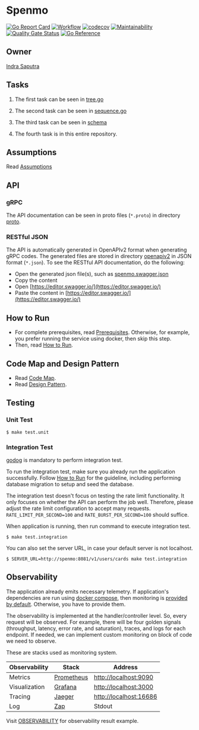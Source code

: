 # Spenmo

[![Go Report Card](https://goreportcard.com/badge/github.com/indrasaputra/spenmo)](https://goreportcard.com/report/github.com/indrasaputra/spenmo)
[![Workflow](https://github.com/indrasaputra/spenmo/workflows/Test/badge.svg)](https://github.com/indrasaputra/spenmo/actions)
[![codecov](https://codecov.io/gh/indrasaputra/spenmo/branch/main/graph/badge.svg?token=TF36qAeLI0)](https://codecov.io/gh/indrasaputra/spenmo)
[![Maintainability](https://api.codeclimate.com/v1/badges/9db3e7da6dad95be8c35/maintainability)](https://codeclimate.com/github/indrasaputra/spenmo/maintainability)
[![Quality Gate Status](https://sonarcloud.io/api/project_badges/measure?project=indrasaputra_spenmo&metric=alert_status)](https://sonarcloud.io/dashboard?id=indrasaputra_spenmo)
[![Go Reference](https://pkg.go.dev/badge/github.com/indrasaputra/spenmo.svg)](https://pkg.go.dev/github.com/indrasaputra/spenmo)

## Owner

[Indra Saputra](https://github.com/indrasaputra)

## Tasks

1. The first task can be seen in [tree.go](cmd/tree/tree.go)

2. The second task can be seen in [sequence.go](cmd/sequence/sequence.go)

3. The third task can be seen in [schema](db/schema/SCHEMA.md)

4. The fourth task is in this entire repository.

## Assumptions

Read [Assumptions](doc/ASSUMPTIONS.md)

## API

### gRPC

The API documentation can be seen in proto files (`*.proto`) in directory [proto](proto/indrasaputra/spenmo/v1/spenmo.proto).

### RESTful JSON

The API is automatically generated in OpenAPIv2 format when generating gRPC codes.
The generated files are stored in directory [openapiv2](openapiv2) in JSON format (`*.json`).
To see the RESTful API documentation, do the following:
- Open the generated json file(s), such as [spenmo.swagger.json](openapiv2/proto/indrasaputra/spenmo/v1/spenmo.swagger.json)
- Copy the content
- Open [https://editor.swagger.io/](https://editor.swagger.io/)
- Paste the content in [https://editor.swagger.io/](https://editor.swagger.io/)

## How to Run

- For complete prerequisites, read [Prerequisites](doc/PREREQUISITES.md). Otherwise, for example, you prefer running the service using docker, then skip this step.
- Then, read [How to Run](doc/HOW_TO_RUN.md).

## Code Map and Design Pattern

- Read [Code Map](doc/CODE_MAP.md).
- Read [Design Pattern](doc/DESIGN_PATTERN.md).

## Testing

### Unit Test

```
$ make test.unit
```

### Integration Test

[godog](https://github.com/cucumber/godog/#install) is mandatory to perform integration test.

To run the integration test, make sure you already run the application successfully. Follow [How to Run](doc/HOW_TO_RUN.md) for the guideline, including performing database migration to setup and seed the database.

The integration test doesn't focus on testing the rate limit functionality. It only focuses on whether the API can perform the job well.
Therefore, please adjust the rate limit configuration to accept many requests.
`RATE_LIMIT_PER_SECOND=100` and `RATE_BURST_PER_SECOND=100` should suffice.

When application is running, then run command to execute integration test.

```
$ make test.integration
```

You can also set the server URL, in case your default server is not localhost.

```
$ SERVER_URL=http://spenmo:8081/v1/users/cards make test.integration
```

## Observability

The application already emits necessary telemetry. If application's dependencies are run using [docker compose](doc/HOW_TO_RUN.md#docker), then monitoring is [provided by default](docker-compose.yaml). Otherwise, you have to provide them.

The observability is implemented at the handler/controller level. So, every request will be observed. For example, there will be four golden signals (throughput, latency, error rate, and saturation), traces, and logs for each endpoint. If needed, we can implement custom monitoring on block of code we need to observe.

These are stacks used as monitoring system.

| Observability    | Stack                                      | Address                                           |
| ---              | ---                                        | ---                                               |
| Metrics          | [Prometheus](https://prometheus.io/)       | [http://localhost:9090](http://localhost:9090)    |
| Visualization    | [Grafana](https://grafana.com/)            | [http://localhost:3000](http://localhost:3000)    |
| Tracing          | [Jaeger](https://www.jaegertracing.io/)    | [http://localhost:16686](http://localhost:16686)  |
| Log              | [Zap](https://github.com/uber-go/zap)      | Stdout                                            |

Visit [OBSERVABILITY](doc/OBSERVABILITY.md) for observability result example.
